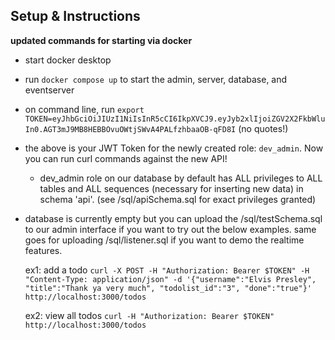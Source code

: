 ## Setup & Instructions

**updated commands for starting via docker**

- start docker desktop
- run `docker compose up` to start the admin, server, database, and eventserver
- on command line, run `export TOKEN=eyJhbGciOiJIUzI1NiIsInR5cCI6IkpXVCJ9.eyJyb2xlIjoiZGV2X2FkbWluIn0.AGT3mJ9MB8HEBBOvuOWtjSWvA4PALfzhbaaOB-qFD8I` (no quotes!)
- the above is your JWT Token for the newly created role: `dev_admin`. Now you can run curl commands against the new API!
  - dev_admin role on our database by default has ALL privileges to ALL tables and ALL sequences (necessary for inserting new data) in schema 'api'. (see /sql/apiSchema.sql for exact privileges granted)
- database is currently empty but you can upload the /sql/testSchema.sql to our admin interface if you want to try out the below examples. same goes for uploading /sql/listener.sql if you want to demo the realtime features.

  ex1: add a todo `curl -X POST -H "Authorization: Bearer $TOKEN" -H "Content-Type: application/json" -d '{"username":"Elvis Presley", "title":"Thank ya very much", "todolist_id":"3", "done":"true"}' http://localhost:3000/todos`

  ex2: view all todos `curl -H "Authorization: Bearer $TOKEN" http://localhost:3000/todos`

<!-- **commands for running locally**

- Run `createdb supaSkateboard`
- Connect to db using `psql supaSkateboard`
- Run the SQL in supaSchema.sql to create tables
- Run the SQL in seed-data.sql to populate the tables
- Run the SQL in listener.sql to attach a listener for any updates in todos
- Run `LISTEN todos_change;` while connected to the supaSkateboard database
- Connect to supaSkateboard from a different terminal and perform insert / update / delete on a todo
- From the listening terminal, run any sql command `;` and you should receive the notification

- run `npm install`
- start the listener client with `npm start`
- create a .env file with the following:
  - PG_HOST
  - PG_PORT
  - PG_DATABASE
  - PG_USER
  - PG_PASSWORD
- PG_DATABASE=supaSkateboard
- The other env variables you can find by running `\conninfo` while connected to psql
- connect to the database from another psql terminal and test by adding a record to the todos table:
  `sql
        INSERT INTO todos (title, done, username, todolist_id) VALUES
('Test notifications', false, 'user1', 1); -->

<!-- current Token: eyJhbGciOiJIUzI1NiIsInR5cCI6IkpXVCJ9.eyJyb2xlIjoiZGV2X2FkbWluIn0.AGT3mJ9MB8HEBBOvuOWtjSWvA4PALfzhbaaOB-qFD8I -->
